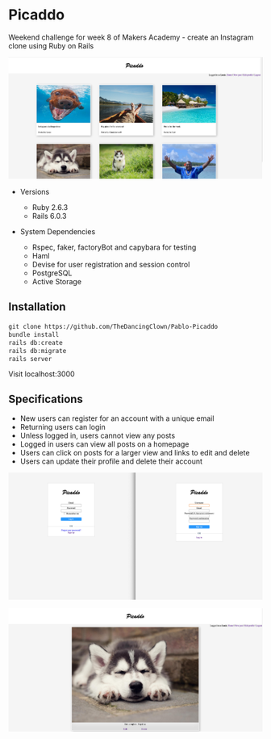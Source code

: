 # Picaddo

Weekend challenge for week 8 of Makers Academy - create an Instagram clone using Ruby on Rails

![Picaddo Homepage](public/picaddo.png)

* Versions
  * Ruby 2.6.3
  * Rails 6.0.3

* System Dependencies
  * Rspec, faker, factoryBot and capybara for testing
  * Haml
  * Devise for user registration and session control
  * PostgreSQL
  * Active Storage

## Installation
    git clone https://github.com/TheDancingClown/Pablo-Picaddo  
    bundle install  
    rails db:create   
    rails db:migrate
    rails server  
  
Visit localhost:3000

## Specifications
* New users can register for an account with a unique email
* Returning users can login
* Unless logged in, users cannot view any posts
* Logged in users can view all posts on a homepage
* Users can click on posts for a larger view and links to edit and delete
* Users can update their profile and delete their account

![Picaddo Login](public/signup.png)  

![Picaddo View Picture](public/view.png)



